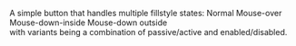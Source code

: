 A simple button that handles multiple fillstyle states:
	Normal
	Mouse-over
	Mouse-down-inside
	Mouse-down outside	
with variants being a combination of passive/active and enabled/disabled.
